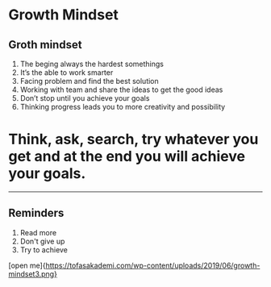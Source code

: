 # Growth Mindset

## **Groth mindset**
1. The beging always the hardest somethings
2. It’s the able to work smarter 
3. Facing problem and find the best solution
4. Working with team and share the ideas to get the good ideas
5. Don’t stop until you achieve your goals
6. Thinking progress leads you to more creativity and possibility

# Think, ask, search, try whatever you get and at the end you will achieve your goals.

***

## **Reminders**
1. Read more
2. Don't give up 
3. Try to achieve 


[open me]{https://tofasakademi.com/wp-content/uploads/2019/06/growth-mindset3.png}
